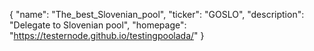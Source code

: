 {
  "name": "The_best_Slovenian_pool",
  "ticker": "GOSLO",
  "description": "Delegate to Slovenian pool",
  "homepage": "https://testernode.github.io/testingpoolada/"
}
